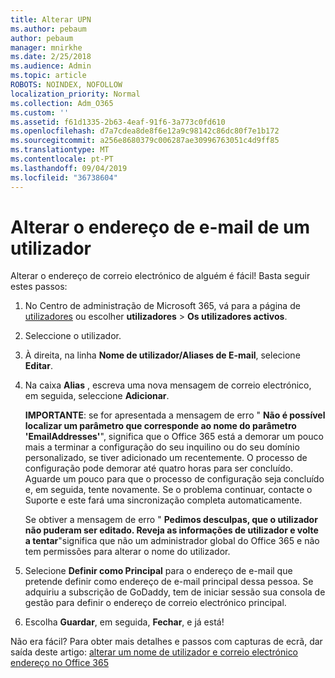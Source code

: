 ```yaml
---
title: Alterar UPN
ms.author: pebaum
author: pebaum
manager: mnirkhe
ms.date: 2/25/2018
ms.audience: Admin
ms.topic: article
ROBOTS: NOINDEX, NOFOLLOW
localization_priority: Normal
ms.collection: Adm_O365
ms.custom: ''
ms.assetid: f61d1335-2b63-4eaf-91f6-3a773c0fd610
ms.openlocfilehash: d7a7cdea8de8f6e12a9c98142c86dc80f7e1b172
ms.sourcegitcommit: a256e8680379c006287ae30996763051c4d9ff85
ms.translationtype: MT
ms.contentlocale: pt-PT
ms.lasthandoff: 09/04/2019
ms.locfileid: "36738604"
---
```

# <a name="change-a-users-email-address"></a>Alterar o endereço de e-mail de um utilizador

Alterar o endereço de correio electrónico de alguém é fácil! Basta seguir estes passos:
  
1. No Centro de administração de Microsoft 365, vá para a página de [utilizadores](https://go.microsoft.com/fwlink/p/?linkid=834822) ou escolher **utilizadores** \> **Os utilizadores activos**.
    
2. Seleccione o utilizador.
    
3. À direita, na linha **Nome de utilizador/Aliases de E-mail**, selecione **Editar**.
    
4. Na caixa **Alias** , escreva uma nova mensagem de correio electrónico, em seguida, seleccione **Adicionar**.
    
    **IMPORTANTE**: se for apresentada a mensagem de erro " **Não é possível localizar um parâmetro que corresponde ao nome do parâmetro 'EmailAddresses'**", significa que o Office 365 está a demorar um pouco mais a terminar a configuração do seu inquilino ou do seu domínio personalizado, se tiver adicionado um recentemente. O processo de configuração pode demorar até quatro horas para ser concluído. Aguarde um pouco para que o processo de configuração seja concluído e, em seguida, tente novamente. Se o problema continuar, contacte o Suporte e este fará uma sincronização completa automaticamente.
    
    Se obtiver a mensagem de erro " **Pedimos desculpas, que o utilizador não puderam ser editado. Reveja as informações de utilizador e volte a tentar**"significa que não um administrador global do Office 365 e não tem permissões para alterar o nome do utilizador.
    
5. Selecione **Definir como Principal** para o endereço de e-mail que pretende definir como endereço de e-mail principal dessa pessoa. Se adquiriu a subscrição de GoDaddy, tem de iniciar sessão sua consola de gestão para definir o endereço de correio electrónico principal. 
    
6. Escolha **Guardar**, em seguida, **Fechar**, e já está!
    
Não era fácil? Para obter mais detalhes e passos com capturas de ecrã, dar saída deste artigo: [alterar um nome de utilizador e correio electrónico endereço no Office 365](https://docs.microsoft.com/office365/admin/add-users/change-a-user-name-and-email-address)
  

